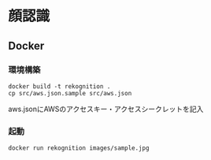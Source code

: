 # 顔認識

## Docker

### 環境構築

```
docker build -t rekognition .
cp src/aws.json.sample src/aws.json
```

aws.jsonにAWSのアクセスキー・アクセスシークレットを記入

### 起動

```
docker run rekognition images/sample.jpg
```
